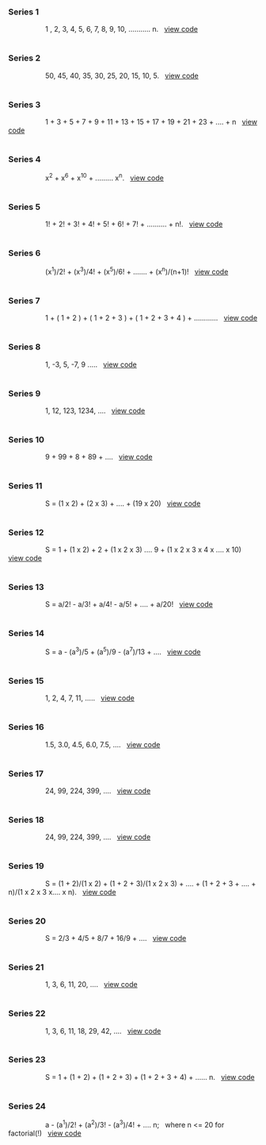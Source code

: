 ### Series 1
$~~~~~~~~~~~~~~~~~~$ 1 , 2, 3, 4, 5, 6, 7, 8, 9, 10, ........... n. $~$ [view code](https://github.com/RishabhSinghal04/C_Solved_Problems/blob/master/03%20Iteration%20Through%20Loops/Series%20Programs/Series_01.c)
<br></br>

### Series 2
$~~~~~~~~~~~~~~~~~~$ 50, 45, 40, 35, 30, 25, 20, 15, 10, 5. $~$ [view code](https://github.com/RishabhSinghal04/C_Solved_Problems/blob/master/03%20Iteration%20Through%20Loops/Series%20Programs/Series_02.c)
<br></br>

### Series 3
$~~~~~~~~~~~~~~~~~~$ 1 + 3 + 5 + 7 + 9 + 11 + 13 + 15 + 17 + 19 + 21 + 23 + .... + n  $~$ [view code](https://github.com/RishabhSinghal04/C_Solved_Problems/blob/master/03%20Iteration%20Through%20Loops/Series%20Programs/Series_03.c)
<br></br>

### Series 4
$~~~~~~~~~~~~~~~~~~$ x<sup>2</sup> + x<sup>6</sup> + x<sup>10</sup> + ......... x<sup>n</sup>. $~$ [view code](https://github.com/RishabhSinghal04/C_Solved_Problems/blob/master/03%20Iteration%20Through%20Loops/Series%20Programs/Series_04.c)
<br></br>

### Series 5
$~~~~~~~~~~~~~~~~~~$ 1! + 2! + 3! + 4! + 5! + 6! + 7! + .......... + n!. $~$ [view code](https://github.com/RishabhSinghal04/C_Solved_Problems/blob/master/03%20Iteration%20Through%20Loops/Series%20Programs/Series_05.c)
<br></br>

### Series 6
$~~~~~~~~~~~~~~~~~~$ (x<sup>1</sup>)/2! + (x<sup>3</sup>)/4! + (x<sup>5</sup>)/6! + ....... + (x<sup>n</sup>)/(n+1)! $~$ [view code](https://github.com/RishabhSinghal04/C_Solved_Problems/blob/master/03%20Iteration%20Through%20Loops/Series%20Programs/Series_06.c)
<br></br>

### Series 7
$~~~~~~~~~~~~~~~~~~$ 1 + ( 1 + 2 ) + ( 1 + 2 + 3 ) + ( 1 + 2 + 3 + 4 ) + ............  $~$ [view code](https://github.com/RishabhSinghal04/C_Solved_Problems/blob/master/03%20Iteration%20Through%20Loops/Series%20Programs/Series_07.c)
<br></br>

### Series 8
$~~~~~~~~~~~~~~~~~~$ 1, -3, 5, -7, 9 .....  $~$ [view code](https://github.com/RishabhSinghal04/C_Solved_Problems/blob/master/03%20Iteration%20Through%20Loops/Series%20Programs/Series_08.c)
<br></br>

### Series 9
$~~~~~~~~~~~~~~~~~~$ 1, 12, 123, 1234, ....  $~$ [view code](https://github.com/RishabhSinghal04/C_Solved_Problems/blob/master/03%20Iteration%20Through%20Loops/Series%20Programs/Series_09.c)
<br></br>

### Series 10
$~~~~~~~~~~~~~~~~~~$ 9 + 99 + 8 + 89 + ....  $~$ [view code](https://github.com/RishabhSinghal04/C_Solved_Problems/blob/master/03%20Iteration%20Through%20Loops/Series%20Programs/Series_10.c)
<br></br>

### Series 11
$~~~~~~~~~~~~~~~~~~$ S = (1 x 2) + (2 x 3) + .... + (19 x 20)  $~$ [view code](https://github.com/RishabhSinghal04/C_Solved_Problems/blob/master/03%20Iteration%20Through%20Loops/Series%20Programs/Series_11.c)
<br></br>

### Series 12
$~~~~~~~~~~~~~~~~~~$ S = 1 + (1 x 2) + 2 + (1 x 2 x 3) .... 9 + (1 x 2 x 3 x 4 x .... x 10)  $~$ [view code](https://github.com/RishabhSinghal04/C_Solved_Problems/blob/master/03%20Iteration%20Through%20Loops/Series%20Programs/Series_12.c)
<br></br>

### Series 13
$~~~~~~~~~~~~~~~~~~$ S = a/2! - a/3! + a/4! - a/5! + .... + a/20!  $~$ [view code](https://github.com/RishabhSinghal04/C_Solved_Problems/blob/master/03%20Iteration%20Through%20Loops/Series%20Programs/Series_13.c)
<br></br>

### Series 14
$~~~~~~~~~~~~~~~~~~$ S = a - (a<sup>3</sup>)/5 + (a<sup>5</sup>)/9 - (a<sup>7</sup>)/13 + ....  $~$ [view code](https://github.com/RishabhSinghal04/C_Solved_Problems/blob/master/03%20Iteration%20Through%20Loops/Series%20Programs/Series_14.c)
<br></br>

### Series 15
$~~~~~~~~~~~~~~~~~~$ 1, 2, 4, 7, 11, .....  $~$ [view code](https://github.com/RishabhSinghal04/C_Solved_Problems/blob/master/03%20Iteration%20Through%20Loops/Series%20Programs/Series_15.c)
<br></br>

### Series 16
$~~~~~~~~~~~~~~~~~~$ 1.5, 3.0, 4.5, 6.0, 7.5, ....  $~$ [view code](https://github.com/RishabhSinghal04/C_Solved_Problems/blob/master/03%20Iteration%20Through%20Loops/Series%20Programs/Series_16.c)
<br></br>

### Series 17
$~~~~~~~~~~~~~~~~~~$ 24, 99, 224, 399, ....  $~$ [view code](https://github.com/RishabhSinghal04/C_Solved_Problems/blob/master/03%20Iteration%20Through%20Loops/Series%20Programs/Series_17.c)
<br></br>

### Series 18
$~~~~~~~~~~~~~~~~~~$ 24, 99, 224, 399, ....  $~$ [view code](https://github.com/RishabhSinghal04/C_Solved_Problems/blob/master/03%20Iteration%20Through%20Loops/Series%20Programs/Series_18.c)
<br></br>

### Series 19
$~~~~~~~~~~~~~~~~~~$ S = (1 + 2)/(1 x 2) + (1 + 2 + 3)/(1 x 2 x 3) + .... + (1 + 2 + 3 + .... + n)/(1 x 2 x 3 x.... x n).  $~$ [view code](https://github.com/RishabhSinghal04/C_Solved_Problems/blob/master/03%20Iteration%20Through%20Loops/Series%20Programs/Series_19.c)
<br></br>

### Series 20
$~~~~~~~~~~~~~~~~~~$ S = 2/3 + 4/5 + 8/7 + 16/9 + ....  $~$ [view code](https://github.com/RishabhSinghal04/C_Solved_Problems/blob/master/03%20Iteration%20Through%20Loops/Series%20Programs/Series_20.c)
<br></br>

### Series 21
$~~~~~~~~~~~~~~~~~~$ 1, 3, 6, 11, 20, ....  $~$ [view code](https://github.com/RishabhSinghal04/C_Solved_Problems/blob/master/03%20Iteration%20Through%20Loops/Series%20Programs/Series_21.c)
<br></br>

### Series 22
$~~~~~~~~~~~~~~~~~~$ 1, 3, 6, 11, 18, 29, 42, ....  $~$ [view code](https://github.com/RishabhSinghal04/C_Solved_Problems/blob/master/03%20Iteration%20Through%20Loops/Series%20Programs/Series_22.c)
<br></br>

### Series 23
$~~~~~~~~~~~~~~~~~~$ S = 1 + (1 + 2) + (1 + 2 + 3) + (1 + 2 + 3 + 4) + ...... n.  $~$ [view code](https://github.com/RishabhSinghal04/C_Solved_Problems/blob/master/03%20Iteration%20Through%20Loops/Series%20Programs/Series_23.c)
<br></br>

### Series 24
$~~~~~~~~~~~~~~~~~~$ a - (a<sup>1</sup>)/2! + (a<sup>2</sup>)/3! - (a<sup>3</sup>)/4! + ....  n; $~$ where n <= 20 for factorial(!)  $~$ [view code](https://github.com/RishabhSinghal04/C_Solved_Problems/blob/master/03%20Iteration%20Through%20Loops/Series%20Programs/Series_24.c)